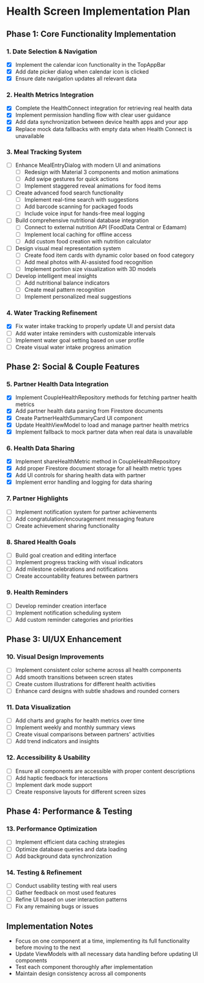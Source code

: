 # Health Screen Implementation Plan

## Phase 1: Core Functionality Implementation

### 1. Date Selection & Navigation
- [x] Implement the calendar icon functionality in the TopAppBar
- [x] Add date picker dialog when calendar icon is clicked
- [x] Ensure date navigation updates all relevant data

### 2. Health Metrics Integration
- [x] Complete the HealthConnect integration for retrieving real health data
- [x] Implement permission handling flow with clear user guidance
- [x] Add data synchronization between device health apps and your app
- [x] Replace mock data fallbacks with empty data when Health Connect is unavailable

### 3. Meal Tracking System
- [ ] Enhance MealEntryDialog with modern UI and animations
  - [ ] Redesign with Material 3 components and motion animations
  - [ ] Add swipe gestures for quick actions
  - [ ] Implement staggered reveal animations for food items
- [ ] Create advanced food search functionality
  - [ ] Implement real-time search with suggestions
  - [ ] Add barcode scanning for packaged foods
  - [ ] Include voice input for hands-free meal logging
- [ ] Build comprehensive nutritional database integration
  - [ ] Connect to external nutrition API (FoodData Central or Edamam)
  - [ ] Implement local caching for offline access
  - [ ] Add custom food creation with nutrition calculator
- [ ] Design visual meal representation system
  - [ ] Create food item cards with dynamic color based on food category
  - [ ] Add meal photos with AI-assisted food recognition
  - [ ] Implement portion size visualization with 3D models
- [ ] Develop intelligent meal insights
  - [ ] Add nutritional balance indicators
  - [ ] Create meal pattern recognition
  - [ ] Implement personalized meal suggestions

### 4. Water Tracking Refinement
- [x] Fix water intake tracking to properly update UI and persist data
- [ ] Add water intake reminders with customizable intervals
- [ ] Implement water goal setting based on user profile
- [ ] Create visual water intake progress animation

## Phase 2: Social & Couple Features

### 5. Partner Health Data Integration
- [x] Implement CoupleHealthRepository methods for fetching partner health metrics
- [x] Add partner health data parsing from Firestore documents
- [x] Create PartnerHealthSummaryCard UI component
- [x] Update HealthViewModel to load and manage partner health metrics
- [x] Implement fallback to mock partner data when real data is unavailable

### 6. Health Data Sharing
- [x] Implement shareHealthMetric method in CoupleHealthRepository
- [x] Add proper Firestore document storage for all health metric types
- [x] Add UI controls for sharing health data with partner
- [x] Implement error handling and logging for data sharing

### 7. Partner Highlights
- [ ] Implement notification system for partner achievements
- [ ] Add congratulation/encouragement messaging feature
- [ ] Create achievement sharing functionality

### 8. Shared Health Goals
- [ ] Build goal creation and editing interface
- [ ] Implement progress tracking with visual indicators
- [ ] Add milestone celebrations and notifications
- [ ] Create accountability features between partners

### 9. Health Reminders
- [ ] Develop reminder creation interface
- [ ] Implement notification scheduling system
- [ ] Add custom reminder categories and priorities

## Phase 3: UI/UX Enhancement

### 10. Visual Design Improvements
- [ ] Implement consistent color scheme across all health components
- [ ] Add smooth transitions between screen states
- [ ] Create custom illustrations for different health activities
- [ ] Enhance card designs with subtle shadows and rounded corners

### 11. Data Visualization
- [ ] Add charts and graphs for health metrics over time
- [ ] Implement weekly and monthly summary views
- [ ] Create visual comparisons between partners' activities
- [ ] Add trend indicators and insights

### 12. Accessibility & Usability
- [ ] Ensure all components are accessible with proper content descriptions
- [ ] Add haptic feedback for interactions
- [ ] Implement dark mode support
- [ ] Create responsive layouts for different screen sizes

## Phase 4: Performance & Testing

### 13. Performance Optimization
- [ ] Implement efficient data caching strategies
- [ ] Optimize database queries and data loading
- [ ] Add background data synchronization

### 14. Testing & Refinement
- [ ] Conduct usability testing with real users
- [ ] Gather feedback on most used features
- [ ] Refine UI based on user interaction patterns
- [ ] Fix any remaining bugs or issues

## Implementation Notes

- Focus on one component at a time, implementing its full functionality before moving to the next
- Update ViewModels with all necessary data handling before updating UI components
- Test each component thoroughly after implementation
- Maintain design consistency across all components
